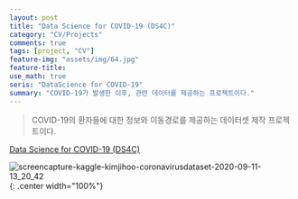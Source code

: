 ```yaml
---
layout: post
title: "Data Science for COVID-19 (DS4C)"
category: "CV/Projects"
comments: true
tags: [project, "CV"]
feature-img: "assets/img/64.jpg"
feature-title:
use_math: true
seris: "DataScience for COVID-19"
summary: "COVID-19가 발생한 이후, 관련 데이터를 제공하는 프로젝트이다."
---
```


> COVID-19의 환자들에 대한 정보와 이동경로를 제공하는 데이터셋 제작 프로젝트이다.

[Data Science for COVID-19 (DS4C)](https://www.kaggle.com/kimjihoo/coronavirusdataset)

![screencapture-kaggle-kimjihoo-coronavirusdataset-2020-09-11-13_20_42](https://user-images.githubusercontent.com/37871541/92858948-a2cadc80-f431-11ea-8f48-69e4d2085bc1.png){: .center width="100%"}
